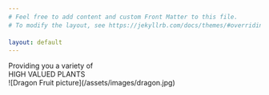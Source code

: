 ```yaml
---
# Feel free to add content and custom Front Matter to this file.
# To modify the layout, see https://jekyllrb.com/docs/themes/#overriding-theme-defaults

layout: default
---
```


<div>
<span class="showcase-title-start">
Providing you a variety of</span>
<br />
<span class="showcase-title-end">
HIGH VALUED PLANTS</span>
</div>
![Dragon Fruit picture](/assets/images/dragon.jpg)
